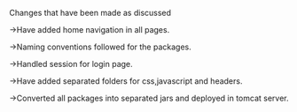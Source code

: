 Changes that have been made as discussed

->Have added home navigation in all pages.

->Naming conventions followed for the packages.

->Handled session for login page.

->Have added separated folders for css,javascript and headers.

->Converted all packages into separated jars and deployed in tomcat server.

